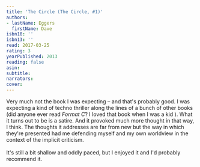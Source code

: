 ```yaml
---
title: 'The Circle (The Circle, #1)'
authors:
- lastName: Eggers
  firstName: Dave
isbn10: ''
isbn13: ''
read: 2017-03-25
rating: 3
yearPublished: 2013
reading: false
asin:
subtitle:
narrators:
cover:
---
```

Very much not the book I was expecting – and that's probably good. I was expecting a kind of techno thriller along the lines of a bunch of other books (did anyone ever read _Format C_? I loved that book when I was a kid ). What it turns out to be is a satire. And it provoked much more thought in that way, I think. The thoughts it addresses are far from new but the way in which they're presented had me defending myself and my own worldview in the context of the implicit criticism.<br/><br/>It's still a bit shallow and oddly paced, but I enjoyed it and I'd probably recommend it.